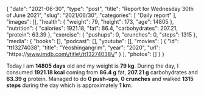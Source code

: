 {
    "date": "2021-06-30",
    "type": "post",
    "title": "Report for Wednesday 30th of June 2021",
    "slug": "2021\/06\/30",
    "categories": [
        "Daily report"
    ],
    "images": [],
    "health": {
        "weight": 79,
        "height": 173,
        "age": 14805
    },
    "nutrition": {
        "calories": 1921.18,
        "fat": 86.4,
        "carbohydrates": 207.21,
        "protein": 63.39
    },
    "exercise": {
        "pushups": 0,
        "crunches": 0,
        "steps": 1315
    },
    "media": {
        "books": [],
        "podcast": [],
        "youtube": [],
        "movies": [
            {
                "id": "tt13274038",
                "title": "Yeoshingangrim",
                "year": "2020",
                "url": "https:\/\/www.imdb.com\/title\/tt13274038\/"
            }
        ],
        "photos": []
    }
}

Today I am <strong>14805 days</strong> old and my weight is <strong>79 kg</strong>. During the day, I consumed <strong>1921.18 kcal</strong> coming from <strong>86.4 g</strong> fat, <strong>207.21 g</strong> carbohydrates and <strong>63.39 g</strong> protein. Managed to do <strong>0 push-ups</strong>, <strong>0 crunches</strong> and walked <strong>1315 steps</strong> during the day which is approximately <strong>1 km</strong>.